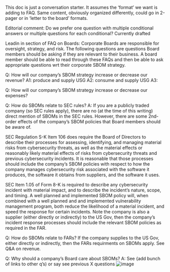 This doc is just a conversation starter. It assumes the ‘format’ we want is adding to FAQ. Same content, obviously organized differently, could go in 2-pager or in ‘letter to the board’ formats.

Editorial comment:
Do we prefer one question with multiple conditional answers or multiple questions for each conditional? Currently drafted

Leadin in section of FAQ on Boards:
Corporate Boards are responsible for oversight, strategy, and risk. The following questions are questions Board members should be asking if they are relevant to their business.
A board member should be able to read through these FAQs and then be able to ask appropriate questions wrt their corporate SBOM strategy.

Q: How will our company’s SBOM strategy increase or decrease our revenue?
A1: produce and supply USG
A2: consume and supply USG
A3:

Q: How will our company’s SBOM strategy increase or decrease our expenses?

Q: How do SBOMs relate to SEC rules?
A: If you are a publicly traded company (so SEC rules apply), there are no (at the time of this writing) direct mention of SBOMs in the SEC rules. However, there are some 2nd-order effects of the company’s SBOM policies that Board members should be aware of. 

SEC Regulation S-K Item 106 does require the Board of Directors to describe their processes for assessing, identifying, and managing material risks from cybersecurity threats, as well as the material effects or reasonably likely material effects of risks from cybersecurity threats and previous cybersecurity incidents. It is reasonable that those processes should include the company’s SBOM policies with respect to how the company manages cybersecurity risk associated with the software it produces, the software it obtains from suppliers, and the software it uses.

SEC Item 1.05 of Form 8-K is required to describe any cybersecurity incident with material impact, and to describe the incident’s nature, scope, and timing. A well planned and implemented SBOM policy will, when combined with a well planned and and implemented vulnerability management program, both reduce the likelihood of a material incident, and speed the response for certain incidents. Note the company is also a supplier (either directly or indirectly) to the US Gov, then the company’s incident response processes should include the relevant SBOM policies as required in the FAR.

Q: How do SBOMs relate to FARs?
If the company supplies to the US Gov, either directly or indirectly, then the FARs requirments on SBOMs apply. See Q&A on revenue.

Q: Why should a company’s Board care about SBOMs?
A: See {add bunch of links to other q’s) or say see previous X questions
![image](https://github.com/sparrell/BoardSBOM/assets/1723279/ab740062-a473-405b-b9c1-c397c4c9e1d2)
